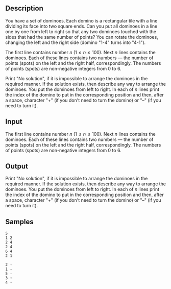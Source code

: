 ## Description

<div><p>You have a set of dominoes. Each domino is a rectangular tile with a line dividing its face into two square ends. Can you put all dominoes in a line one by one from left to right so that any two dominoes touched with the sides that had the same number of points? You can rotate the dominoes, changing the left and the right side (domino "1-4" turns into "4-1").</p></div><div class="input-specification"><p>The first line contains number <span class="tex-span"><i>n</i></span> (<span class="tex-span">1  ≤  <i>n</i>  ≤  100</span>). Next <span class="tex-span"><i>n</i></span> lines contains the dominoes. Each of these lines contains two numbers — the number of points (spots) on the left and the right half, correspondingly. The numbers of points (spots) are non-negative integers from 0 to 6.</p></div><div class="output-specification"><p>Print "<span class="tex-font-style-tt">No solution</span>", if it is impossible to arrange the dominoes in the required manner. If the solution exists, then describe any way to arrange the dominoes. You put the dominoes from left to right. In each of <span class="tex-span"><i>n</i></span> lines print the index of the domino to put in the corresponding position and then, after a space, character "<span class="tex-font-style-tt">+</span>" (if you don't need to turn the domino) or "<span class="tex-font-style-tt">–</span>" (if you need to turn it).</p></div>


## Input

<p>The first line contains number <span class="tex-span"><i>n</i></span> (<span class="tex-span">1  ≤  <i>n</i>  ≤  100</span>). Next <span class="tex-span"><i>n</i></span> lines contains the dominoes. Each of these lines contains two numbers — the number of points (spots) on the left and the right half, correspondingly. The numbers of points (spots) are non-negative integers from 0 to 6.</p>


## Output

<p>Print "<span class="tex-font-style-tt">No solution</span>", if it is impossible to arrange the dominoes in the required manner. If the solution exists, then describe any way to arrange the dominoes. You put the dominoes from left to right. In each of <span class="tex-span"><i>n</i></span> lines print the index of the domino to put in the corresponding position and then, after a space, character "<span class="tex-font-style-tt">+</span>" (if you don't need to turn the domino) or "<span class="tex-font-style-tt">–</span>" (if you need to turn it).</p>


## Samples

```input1
5
1 2
2 4
2 4
6 4
2 1

```

```output1
2 -
1 -
5 -
3 +
4 -

```



